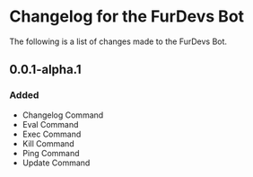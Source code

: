# Changelog for the FurDevs Bot

The following is a list of changes made to the FurDevs Bot.

## 0.0.1-alpha.1

### Added
- Changelog Command
- Eval Command
- Exec Command
- Kill Command
- Ping Command
- Update Command